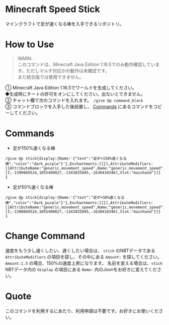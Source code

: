 # Minecraft Speed Stick
マインクラフトで足が速くなる棒を入手できるリポジトリ。

# How to Use
> WARN:  
> このコマンドは、Minecraft Java Edition 1.16.5でのみ動作確認しています。ただしマルチ対応かの動作は未確認です。  
> また統合版では使用できません。

① Minecraft Java Edition 1.16.5でワールドを生成してください。<br>
  ●生成時にチートの許可をオンにしてください。出ないとできません。<br>
② チャット欄で次のコマンドを入れます。　`/give @p command_block` <br>
③ コマンドブロックを入手した後設置し、 [Commands](https://github.com/Crysta1221/Minecraft_Speed_Stick/edit/main/README.md#commands) にあるコマンドをコピーしてください。

# Commands
- 足が150%速くなる棒  
```
/give @p stick{display:{Name:'{"text":"足が+150%速くなる棒","color":"dark_purple"}'},Enchantments:[{}],AttributeModifiers:[{AttributeName:"generic.movement_speed",Name:"generic.movement_speed",Amount:1.5,Operation:1,UUID:[I;-1390069524,1055409027,-1343835045,-1630410346],Slot:"mainhand"}]} 1
```
- 足が50%速くなる棒
```
/give @p stick{display:{Name:'{"text":"足が+50%速くなる棒","color":"dark_purple"}'},Enchantments:[{}],AttributeModifiers:[{AttributeName:"generic.movement_speed",Name:"generic.movement_speed",Amount:0.5,Operation:1,UUID:[I;-1390069524,1055409027,-1343835045,-1630410346],Slot:"mainhand"}]} 1
```

# Change Command
速度をもう少し速くしたい、遅くしたい場合は、 `stick` のNBTデータである `AttributeModifiers` の項目を探し、その中にある `Amount:` を探してください。  
`Amount:1.5` の場合、150%の速度上昇になります。 名前を変える場合は、`stick` NBTデータ内の `display` の項目にある `Name:` 内のJsonをお好きに変えてください。

# Quote  
このコマンドを利用するにあたり、利用申請は不要です。お好きにお使いください。
